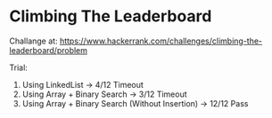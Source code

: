 # Climbing The Leaderboard 

Challange at: https://www.hackerrank.com/challenges/climbing-the-leaderboard/problem

Trial:
1. Using LinkedList -> 4/12 Timeout
2. Using Array + Binary Search -> 3/12 Timeout
3. Using Array + Binary Search (Without Insertion) -> 12/12 Pass